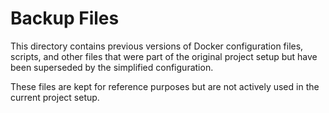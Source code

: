 # Backup Files

This directory contains previous versions of Docker configuration files, scripts, and other files that were part of 
the original project setup but have been superseded by the simplified configuration.

These files are kept for reference purposes but are not actively used in the current project setup.
